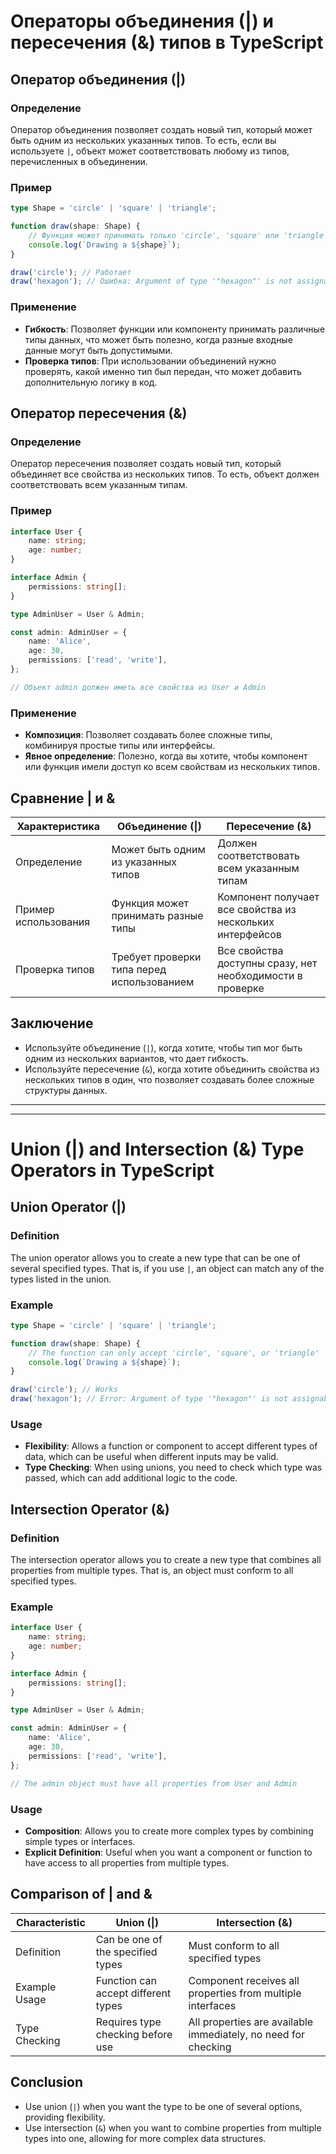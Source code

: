 
# Операторы объединения (|) и пересечения (&) типов в TypeScript

## Оператор объединения (|)

### Определение
Оператор объединения позволяет создать новый тип, который может быть одним из нескольких указанных типов. То есть, если вы используете `|`, объект может соответствовать любому из типов, перечисленных в объединении.

### Пример
```typescript
type Shape = 'circle' | 'square' | 'triangle';

function draw(shape: Shape) {
    // Функция может принимать только 'circle', 'square' или 'triangle'
    console.log(`Drawing a ${shape}`);
}

draw('circle'); // Работает
draw('hexagon'); // Ошибка: Argument of type '"hexagon"' is not assignable to parameter of type 'Shape'.
```

### Применение
- **Гибкость**: Позволяет функции или компоненту принимать различные типы данных, что может быть полезно, когда разные входные данные могут быть допустимыми.
- **Проверка типов**: При использовании объединений нужно проверять, какой именно тип был передан, что может добавить дополнительную логику в код.

## Оператор пересечения (&)

### Определение
Оператор пересечения позволяет создать новый тип, который объединяет все свойства из нескольких типов. То есть, объект должен соответствовать всем указанным типам.

### Пример
```typescript
interface User {
    name: string;
    age: number;
}

interface Admin {
    permissions: string[];
}

type AdminUser = User & Admin;

const admin: AdminUser = {
    name: 'Alice',
    age: 30,
    permissions: ['read', 'write'],
};

// Объект admin должен иметь все свойства из User и Admin
```

### Применение
- **Композиция**: Позволяет создавать более сложные типы, комбинируя простые типы или интерфейсы.
- **Явное определение**: Полезно, когда вы хотите, чтобы компонент или функция имели доступ ко всем свойствам из нескольких типов.

## Сравнение | и &

| Характеристика       | Объединение (\|)                           | Пересечение (&)                                           |
|----------------------|--------------------------------------------|-----------------------------------------------------------|
| Определение          | Может быть одним из указанных типов        | Должен соответствовать всем указанным типам               |
| Пример использования | Функция может принимать разные типы        | Компонент получает все свойства из нескольких интерфейсов |
| Проверка типов       | Требует проверки типа перед использованием | Все свойства доступны сразу, нет необходимости в проверке |

## Заключение
- Используйте объединение (`|`), когда хотите, чтобы тип мог быть одним из нескольких вариантов, что дает гибкость.
- Используйте пересечение (`&`), когда хотите объединить свойства из нескольких типов в один, что позволяет создавать более сложные структуры данных.


---

---


# Union (|) and Intersection (&) Type Operators in TypeScript

## Union Operator (|)

### Definition
The union operator allows you to create a new type that can be one of several specified types. That is, if you use `|`, an object can match any of the types listed in the union.

### Example
```typescript
type Shape = 'circle' | 'square' | 'triangle';

function draw(shape: Shape) {
    // The function can only accept 'circle', 'square', or 'triangle'
    console.log(`Drawing a ${shape}`);
}

draw('circle'); // Works
draw('hexagon'); // Error: Argument of type '"hexagon"' is not assignable to parameter of type 'Shape'.
```

### Usage
- **Flexibility**: Allows a function or component to accept different types of data, which can be useful when different inputs may be valid.
- **Type Checking**: When using unions, you need to check which type was passed, which can add additional logic to the code.

## Intersection Operator (&)

### Definition
The intersection operator allows you to create a new type that combines all properties from multiple types. That is, an object must conform to all specified types.

### Example
```typescript
interface User {
    name: string;
    age: number;
}

interface Admin {
    permissions: string[];
}

type AdminUser = User & Admin;

const admin: AdminUser = {
    name: 'Alice',
    age: 30,
    permissions: ['read', 'write'],
};

// The admin object must have all properties from User and Admin
```

### Usage
- **Composition**: Allows you to create more complex types by combining simple types or interfaces.
- **Explicit Definition**: Useful when you want a component or function to have access to all properties from multiple types.

## Comparison of | and &

| Characteristic | Union (\|)                          | Intersection (&)                                               |
|----------------|-------------------------------------|----------------------------------------------------------------|
| Definition     | Can be one of the specified types   | Must conform to all specified types                            |
| Example Usage  | Function can accept different types | Component receives all properties from multiple interfaces     |
| Type Checking  | Requires type checking before use   | All properties are available immediately, no need for checking |

## Conclusion
- Use union (`|`) when you want the type to be one of several options, providing flexibility.
- Use intersection (`&`) when you want to combine properties from multiple types into one, allowing for more complex data structures.
